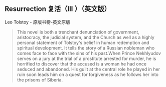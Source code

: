 ## Resurrection  复活（III ）（英文版）

Leo Tolstoy  -  原版书榜-英文原版

> This novel is both a trenchant denunciation of government, aristocracy, the judicial system, and the Church as well as a highly personal statement of Tolstoy's belief in human redemption and spiritual development. It tells the story of a Russian nobleman who comes face to face with the sins of his past.When Prince Nekhlyudov serves on a jury at the trial of a prostitute arrested for murder, he is horrified to discover that the accused is a woman he had once seduced and abandoned. His guilt at the central role he played in her ruin soon leads him on a quest for forgiveness as he follows her into the prisons of Siberia.
